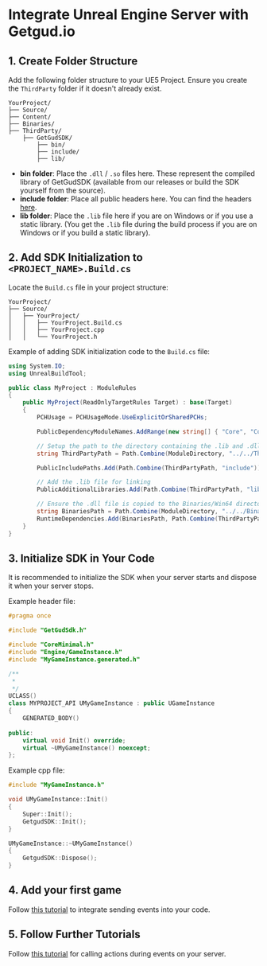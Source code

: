 # Integrate Unreal Engine Server with Getgud.io

## 1. Create Folder Structure

Add the following folder structure to your UE5 Project. Ensure you create the `ThirdParty` folder if it doesn't already exist.

```
YourProject/
├── Source/
├── Content/
├── Binaries/
├── ThirdParty/
    ├── GetGudSDK/
        ├── bin/
        ├── include/
        ├── lib/
```

- **bin folder**: Place the `.dll` / `.so` files here. These represent the compiled library of GetGudSDK (available from our releases or build the SDK yourself from the source).
- **include folder**: Place all public headers here. You can find the headers [here](https://github.com/getgud-io/cpp-getgud-sdk/tree/main/include).
- **lib folder**: Place the `.lib` file here if you are on Windows or if you use a static library. (You get the `.lib` file during the build process if you are on Windows or if you build a static library).

## 2. Add SDK Initialization to `<PROJECT_NAME>.Build.cs`

Locate the `Build.cs` file in your project structure:

```
YourProject/
├── Source/
│   ├── YourProject/
│   │   ├── YourProject.Build.cs
│   │   ├── YourProject.cpp
│   │   └── YourProject.h
```

Example of adding SDK initialization code to the `Build.cs` file:

```csharp
using System.IO;
using UnrealBuildTool;

public class MyProject : ModuleRules
{
    public MyProject(ReadOnlyTargetRules Target) : base(Target)
    {
        PCHUsage = PCHUsageMode.UseExplicitOrSharedPCHs;

        PublicDependencyModuleNames.AddRange(new string[] { "Core", "CoreUObject", "Engine", "InputCore", "EnhancedInput" });

        // Setup the path to the directory containing the .lib and .dll files
        string ThirdPartyPath = Path.Combine(ModuleDirectory, "../../ThirdParty/GetGudSDK");

        PublicIncludePaths.Add(Path.Combine(ThirdPartyPath, "include"));

        // Add the .lib file for linking
        PublicAdditionalLibraries.Add(Path.Combine(ThirdPartyPath, "lib", "GetGudSDK.lib"));

        // Ensure the .dll file is copied to the Binaries/Win64 directory at runtime
        string BinariesPath = Path.Combine(ModuleDirectory, "../../Binaries/Win64", "GetGudSDK.dll");
        RuntimeDependencies.Add(BinariesPath, Path.Combine(ThirdPartyPath, "bin", "GetGudSDK.dll"));
    }
}
```

## 3. Initialize SDK in Your Code

It is recommended to initialize the SDK when your server starts and dispose it when your server stops.

Example header file:

```cpp
#pragma once

#include "GetGudSdk.h"

#include "CoreMinimal.h"
#include "Engine/GameInstance.h"
#include "MyGameInstance.generated.h"

/**
 *
 */
UCLASS()
class MYPROJECT_API UMyGameInstance : public UGameInstance
{
    GENERATED_BODY()
    
public:
    virtual void Init() override;
    virtual ~UMyGameInstance() noexcept;
};
```

Example cpp file:

```cpp
#include "MyGameInstance.h"

void UMyGameInstance::Init()
{
    Super::Init();
    GetgudSDK::Init();
}

UMyGameInstance::~UMyGameInstance()
{
    GetgudSDK::Dispose();
}
```

## 4. Add your first game

Follow [this tutorial](https://github.com/getgud-io/getgud-docs/blob/main/Integrations/C/c-integration.md#getting-started) to integrate sending events into your code.

## 5. Follow Further Tutorials

Follow [this tutorial](https://github.com/getgud-io/cpp-getgud-sdk/blob/main/README.md) for calling actions during events on your server.
